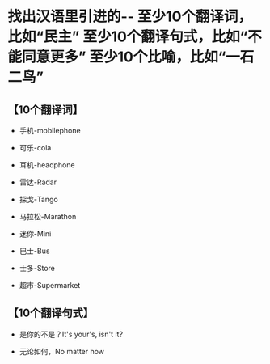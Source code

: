 # 找出汉语⾥引进的-- 至少10个翻译词，比如“民主” 至少10个翻译句式，比如“不能同意更多” 至少10个比喻，比如“一石二鸟” 

## 【10个翻译词】

- 手机-mobilephone


- 可乐-cola


- 耳机-headphone


- 雷达-Radar


- 探戈-Tango


- 马拉松-Marathon


- 迷你-Mini


- 巴士-Bus


- 士多-Store


- 超市-Supermarket


## 【10个翻译句式】


- 是你的不是？It's your's, isn't it?


- 无论如何，No matter how




